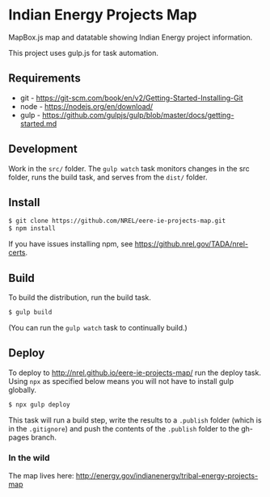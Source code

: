 # Indian Energy Projects Map

MapBox.js map and datatable showing Indian Energy project information.

This project uses gulp.js for task automation.

## Requirements

* git - https://git-scm.com/book/en/v2/Getting-Started-Installing-Git
* node - https://nodejs.org/en/download/
* gulp - https://github.com/gulpjs/gulp/blob/master/docs/getting-started.md


## Development

Work in the ```src/``` folder. The ```gulp watch``` task monitors changes in the src folder, runs the build task, and serves from the ```dist/``` folder.


## Install

```bash
$ git clone https://github.com/NREL/eere-ie-projects-map.git
$ npm install
```
If you have issues installing npm, see https://github.nrel.gov/TADA/nrel-certs.


## Build
To build the distribution, run the build task.

```bash
$ gulp build
```
(You can run the ```gulp watch``` task to continually build.)

## Deploy
To deploy to http://nrel.github.io/eere-ie-projects-map/ run the deploy task. Using ```npx``` as specified below means you will not have to install gulp globally.

```bash
$ npx gulp deploy
```

This task will run a build step, write the results to a `.publish` folder (which is in the `.gitignore`) and push the contents of the `.publish` folder to the gh-pages branch.

### In the wild
The map lives here: http://energy.gov/indianenergy/tribal-energy-projects-map

